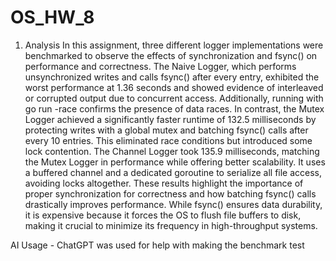 # OS_HW_8

1. Analysis
In this assignment, three different logger implementations were benchmarked to observe the effects of synchronization and fsync() on performance and correctness. The Naive Logger, which performs unsynchronized writes and calls fsync() after every entry, exhibited the worst performance at 1.36 seconds and showed evidence of interleaved or corrupted output due to concurrent access. Additionally, running with go run -race confirms the presence of data races. In contrast, the Mutex Logger achieved a significantly faster runtime of 132.5 milliseconds by protecting writes with a global mutex and batching fsync() calls after every 10 entries. This eliminated race conditions but introduced some lock contention. The Channel Logger took 135.9 milliseconds, matching the Mutex Logger in performance while offering better scalability. It uses a buffered channel and a dedicated goroutine to serialize all file access, avoiding locks altogether. These results highlight the importance of proper synchronization for correctness and how batching fsync() calls drastically improves performance. While fsync() ensures data durability, it is expensive because it forces the OS to flush file buffers to disk, making it crucial to minimize its frequency in high-throughput systems.


AI Usage - ChatGPT was used for help with making the benchmark test

